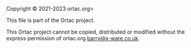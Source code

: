 Copyright © 2021-2023 ortac.org>

This file is part of the Ortac project.

This Ortac project cannot be copied, distributed or modified without the express
permission of ortac.org <barry@x-ware.co.uk>.